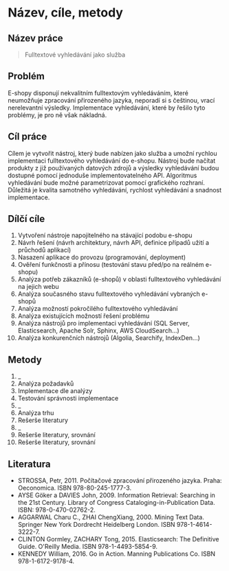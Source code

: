 # Název, cíle, metody

## Název práce

> Fulltextové vyhledávání jako služba


## Problém

E-shopy disponují nekvalitním fulltextovým vyhledáváním, které neumožňuje zpracování přirozeného jazyka, neporadí si s češtinou, vrací nerelevantní výsledky. Implementace vyhledávání, které by řešilo tyto problémy, je pro ně však nákladná.


## Cíl práce

Cílem je vytvořit nástroj, který bude nabízen jako služba a umožní rychlou implementaci fulltextového vyhledávání do e-shopu. Nástroj bude načítat produkty z již používaných datových zdrojů a výsledky vyhledávání budou dostupné pomocí jednoduše implementovatelného API. Algoritmus vyhledávání bude možné parametrizovat pomocí grafického rozhraní. Důležitá je kvalita samotného vyhledávání, rychlost vyhledávání a snadnost implementace.


## Dílčí cíle

1. Vytvoření nástroje napojitelného na stávající podobu e-shopu
  1. Návrh řešení (návrh architektury, návrh API, definice případů užití a průchodů aplikací)
  2. Nasazení aplikace do provozu (programování, deployment)
  3. Ověření funkčnosti a přínosu (testování stavu před/po na reálném e-shopu)
2. Analýza potřeb zákazníků (e-shopů) v oblasti fulltextového vyhledávání na jejich webu
  1. Analýza současného stavu fulltextového vyhledávání vybraných e-shopů
  2. Analýza možností pokročilého fulltextového vyhledávání
3. Analýza existujících možností řešení problému
  1. Analýza nástrojů pro implementaci vyhledávání (SQL Server, Elasticsearch, Apache Solr, Sphinx, AWS CloudSearch...)
  2. Analýza konkurenčních nástrojů (Algolia, Searchify, IndexDen...)


## Metody

1. _
  1. Analýza požadavků
  2. Implementace dle analýzy
  3. Testování správnosti implementace
2. _
  1. Analýza trhu
  2. Rešerše literatury
3. _
  1. Rešerše literatury, srovnání
  2. Rešerše literatury, srovnání


## Literatura

- STROSSA, Petr, 2011. Počítačové zpracování přirozeného jazyka. Praha: Oeconomica. ISBN 978-80-245-1777-3.
- AYSE Göker a DAVIES John, 2009. Information Retrieval: Searching in the 21st Century. Library of Congress Cataloging-in-Publication Data. ISBN: 978-0-470-02762-2.
- AGGARWAL Charu C., ZHAI ChengXiang, 2000. Mining Text Data. Springer New York Dordrecht Heidelberg London. ISBN 978-1-4614-3222-7.
- CLINTON Gormley, ZACHARY Tong, 2015. Elasticsearch: The Definitive Guide. O'Reilly Media. ISBN 978-1-4493-5854-9.
- KENNEDY William, 2016. Go in Action. Manning Publications Co. ISBN 978-1-6172-9178-4.
